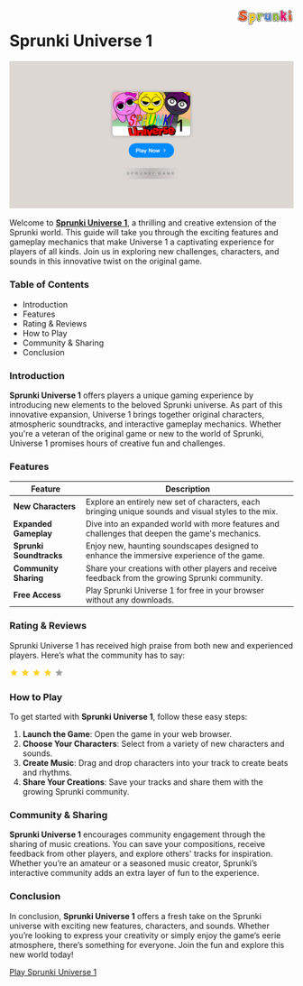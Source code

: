<img align="right" width="100px" src="./assets/sprunki-logo.png" alt="Sprunki Online Logo">

# Sprunki Universe 1

<p align="center">
    <a href="https://sprunkionline.com/universe-1">
        <img src="./assets/play.png" alt="Sprunki Universe 1 Game" width="800">
    </a>
</p>

Welcome to **[Sprunki Universe 1](https://sprunkionline.com/universe-1)**, a thrilling and creative extension of the Sprunki world. This guide will take you through the exciting features and gameplay mechanics that make Universe 1 a captivating experience for players of all kinds. Join us in exploring new challenges, characters, and sounds in this innovative twist on the original game.

### Table of Contents
- Introduction
- Features
- Rating & Reviews
- How to Play
- Community & Sharing
- Conclusion

### Introduction

**Sprunki Universe 1** offers players a unique gaming experience by introducing new elements to the beloved Sprunki universe. As part of this innovative expansion, Universe 1 brings together original characters, atmospheric soundtracks, and interactive gameplay mechanics. Whether you're a veteran of the original game or new to the world of Sprunki, Universe 1 promises hours of creative fun and challenges.

### Features

| Feature                  | Description                                                                                           |
|--------------------------|-------------------------------------------------------------------------------------------------------|
| **New Characters**        | Explore an entirely new set of characters, each bringing unique sounds and visual styles to the mix.  |
| **Expanded Gameplay**     | Dive into an expanded world with more features and challenges that deepen the game's mechanics.        |
| **Sprunki Soundtracks**   | Enjoy new, haunting soundscapes designed to enhance the immersive experience of the game.              |
| **Community Sharing**     | Share your creations with other players and receive feedback from the growing Sprunki community.       |
| **Free Access**           | Play Sprunki Universe 1 for free in your browser without any downloads.                               |

### Rating & Reviews

Sprunki Universe 1 has received high praise from both new and experienced players. Here’s what the community has to say:

<div class="rating">
    <div class="stars">
        <svg width="16" viewBox="0 -960 960 960" height="16" xmlns="http://www.w3.org/2000/svg" style="--backgroundColor: #ffd223; --hoverColor: #ffd223; fill: #ffd223;">
            <path d="m233-80 65-281L80-550l288-25 112-265 112 265 288 25-218 189 65 281-247-149L233-80Z" shape-rendering="geometricPrecision"></path>
        </svg>
        <svg width="16" viewBox="0 -960 960 960" height="16" xmlns="http://www.w3.org/2000/svg" style="--backgroundColor: #ffd223; --hoverColor: #ffd223; fill: #ffd223;">
            <path d="m233-80 65-281L80-550l288-25 112-265 112 265 288 25-218 189 65 281-247-149L233-80Z" shape-rendering="geometricPrecision"></path>
        </svg>
        <svg width="16" viewBox="0 -960 960 960" height="16" xmlns="http://www.w3.org/2000/svg" style="--backgroundColor: #ffd223; --hoverColor: #ffd223; fill: #ffd223;">
            <path d="m233-80 65-281L80-550l288-25 112-265 112 265 288 25-218 189 65 281-247-149L233-80Z" shape-rendering="geometricPrecision"></path>
        </svg>
        <svg width="16" viewBox="0 -960 960 960" height="16" xmlns="http://www.w3.org/2000/svg" style="--backgroundColor: #ffd223; --hoverColor: #ffd223; fill: #ffd223;">
            <path d="m233-80 65-281L80-550l288-25 112-265 112 265 288 25-218 189 65 281-247-149L233-80Z" shape-rendering="geometricPrecision"></path>
        </svg>
        <svg width="16" viewBox="0 -960 960 960" height="16" xmlns="http://www.w3.org/2000/svg" style="--backgroundColor: #9E9E9E; --hoverColor: #9E9E9E; fill: #9E9E9E;">
            <path d="m233-80 65-281L80-550l288-25 112-265 112 265 288 25-218 189 65 281-247-149L233-80Z" shape-rendering="geometricPrecision"></path>
        </svg>
    </div>
</div>

### How to Play

To get started with **Sprunki Universe 1**, follow these easy steps:

1. **Launch the Game**: Open the game in your web browser.
2. **Choose Your Characters**: Select from a variety of new characters and sounds.
3. **Create Music**: Drag and drop characters into your track to create beats and rhythms.
4. **Share Your Creations**: Save your tracks and share them with the growing Sprunki community.

### Community & Sharing

**Sprunki Universe 1** encourages community engagement through the sharing of music creations. You can save your compositions, receive feedback from other players, and explore others' tracks for inspiration. Whether you’re an amateur or a seasoned music creator, Sprunki’s interactive community adds an extra layer of fun to the experience.

### Conclusion

In conclusion, **Sprunki Universe 1** offers a fresh take on the Sprunki universe with exciting new features, characters, and sounds. Whether you’re looking to express your creativity or simply enjoy the game’s eerie atmosphere, there’s something for everyone. Join the fun and explore this new world today!

[Play Sprunki Universe 1](https://sprunkionline.com/universe-1)

